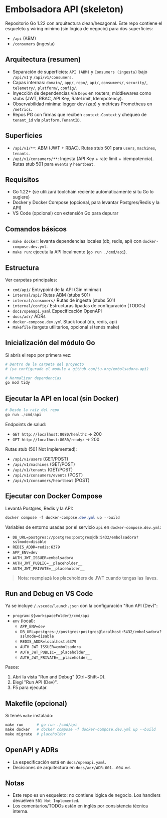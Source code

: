# Embolsadora API (skeleton)

Repositorio Go 1.22 con arquitectura clean/hexagonal. Este repo contiene el esqueleto y wiring mínimo (sin lógica de negocio) para dos superficies:

- `/api` (ABM)
- `/consumers` (ingesta)

## Arquitectura (resumen)

- Separación de superficies: `API (ABM)` y `Consumers (ingesta)` bajo `/api/v1` y `/api/v1/consumers`.
- Capas internas: `domain/`, `app/`, `repo/`, `api/`, `consumers/`, `security/`, `telemetry/`, `platform/`, `config/`.
- Inyección de dependencias vía `Deps` en routers; middlewares como stubs (JWT, RBAC, API Key, RateLimit, Idempotency).
- Observabilidad mínima: logger dev (zap) y métricas Prometheus en `/metrics`.
- Repos PG con firmas que reciben `context.Context` y chequeo de `tenant_id` vía `platform.TenantID`.

## Superficies

- `/api/v1/**`: ABM (JWT + RBAC). Rutas stub 501 para `users`, `machines`, `tenants`.
- `/api/v1/consumers/**`: Ingesta (API Key + rate limit + idempotencia). Rutas stub 501 para `events` y `heartbeat`.

## Requisitos

- Go 1.22+ (se utilizará toolchain reciente automáticamente si tu Go lo sugiere)
- Docker y Docker Compose (opcional, para levantar Postgres/Redis y la API)
- VS Code (opcional) con extensión Go para depurar

## Comandos básicos

- `make docker`: levanta dependencias locales (db, redis, api) con `docker-compose.dev.yml`.
- `make run`: ejecuta la API localmente (`go run ./cmd/api`).

## Estructura

Ver carpetas principales:

- `cmd/api/` Entrypoint de la API (Gin minimal)
- `internal/api/` Rutas ABM (stubs 501)
- `internal/consumers/` Rutas de ingesta (stubs 501)
- `internal/config/` Estructuras tipadas de configuración (TODOs)
- `docs/openapi.yaml` Especificación OpenAPI
- `docs/adr/` ADRs
- `docker-compose.dev.yml` Stack local (db, redis, api)
- `Makefile` (targets utilitarios, opcional si tenés make)

## Inicialización del módulo Go

Si abrís el repo por primera vez:

```powershell
# Dentro de la carpeta del proyecto
# (ya configurado el module a github.com/tu-org/embolsadora-api)

# Normalizar dependencias
go mod tidy
```

## Ejecutar la API en local (sin Docker)

```powershell
# Desde la raíz del repo
go run ./cmd/api
```

Endpoints de salud:

- `GET http://localhost:8080/healthz` → 200
- `GET http://localhost:8080/readyz` → 200

Rutas stub (501 Not Implemented):

- `/api/v1/users` (GET/POST)
- `/api/v1/machines` (GET/POST)
- `/api/v1/tenants` (GET/POST)
- `/api/v1/consumers/events` (POST)
- `/api/v1/consumers/heartbeat` (POST)

## Ejecutar con Docker Compose

Levantá Postgres, Redis y la API:

```powershell
docker compose -f docker-compose.dev.yml up --build
```

Variables de entorno usadas por el servicio `api` en `docker-compose.dev.yml`:

- `DB_URL=postgres://postgres:postgres@db:5432/embolsadora?sslmode=disable`
- `REDIS_ADDR=redis:6379`
- `APP_ENV=dev`
- `AUTH_JWT_ISSUER=embolsadora`
- `AUTH_JWT_PUBLIC=__placeholder__`
- `AUTH_JWT_PRIVATE=__placeholder__`

> Nota: reemplazá los placeholders de JWT cuando tengas las llaves.

## Run and Debug en VS Code

Ya se incluye `/.vscode/launch.json` con la configuración "Run API (Dev)":

- `program`: `${workspaceFolder}/cmd/api`
- `env` (local):
  - `APP_ENV=dev`
  - `DB_URL=postgres://postgres:postgres@localhost:5432/embolsadora?sslmode=disable`
  - `REDIS_ADDR=localhost:6379`
  - `AUTH_JWT_ISSUER=embolsadora`
  - `AUTH_JWT_PUBLIC=__placeholder__`
  - `AUTH_JWT_PRIVATE=__placeholder__`

Pasos:

1. Abrí la vista "Run and Debug" (Ctrl+Shift+D).
2. Elegí "Run API (Dev)".
3. F5 para ejecutar.

## Makefile (opcional)

Si tenés `make` instalado:

```powershell
make run      # go run ./cmd/api
make docker   # docker compose -f docker-compose.dev.yml up --build
make migrate  # placeholder
```

## OpenAPI y ADRs

- La especificación está en `docs/openapi.yaml`.
- Decisiones de arquitectura en `docs/adr/ADR-001..004.md`.

## Notas

- Este repo es un esqueleto: no contiene lógica de negocio. Los handlers devuelven `501 Not Implemented`.
- Los comentarios/TODOs están en inglés por consistencia técnica interna.
